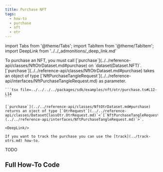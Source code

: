```yaml
---
title: Purchase NFT
tags:
  - how-to
  - purchase
  - nft
  - otr
---
```


import Tabs from '@theme/Tabs';
import TabItem from '@theme/TabItem';
import DeepLink from '../../_admonitions/_deep_link.md'

<Tabs groupId="request-type">
  <TabItem value="otr" label="OTR">
    To purchase an NFT, you must call [`purchase`](../../reference-api/classes/NftOtrDataset.md#purchase) on `dataset(Dataset.NFT)`.
    [`purchase`](../../reference-api/classes/NftOtrDataset.md#purchase) takes an object of type [`NftPurchaseTangleRequest`](../../reference-api/interfaces/NftPurchaseTangleRequest.md) as parameter.

    ```tsx file=../../../../packages/sdk/examples/nft/otr/purchase.ts#L12-L14
    ```

    [`purchase`](../../reference-api/classes/NftOtrDataset.md#purchase) returns an oject of type [`OtrRequest`](../../reference-api/classes/DatasetClassOtr.OtrRequest.md)`<`[`NftPurchaseTangleRequest`](../../reference-api/interfaces/NftPurchaseTangleRequest.md)`>`.

    <DeepLink/>

    If you want to track the purchase you can use the [track](../track-otrs.md) how-to.
  </TabItem>  
  <TabItem value="https" label="HTTPS">
    TODO
  </TabItem>
</Tabs>

## Full How-To Code

```tsx file=../../../../packages/sdk/examples/nft/otr/purchase.ts
```

